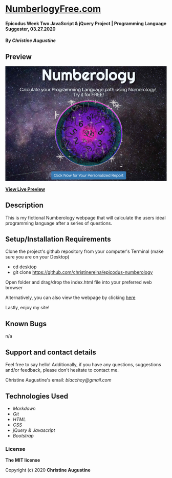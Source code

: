 # [NumberlogyFree.com](https://christinereina.github.io/epicodus-numberology/)

#### Epicodus Week Two JavaScript & jQuery Project | Programming Language Suggester, 03.27.2020

#### By _**Christine Augustine**_

## Preview

![Landing Page Preview](./img/livepreview.png)

**[View Live Preview](https://christinereina.github.io/epicodus-numberology/)**

## Description

This is my fictional Numberology webpage that will calculate the users ideal programming language after a series of questions. 

## Setup/Installation Requirements

Clone the project's github repository from your computer's Terminal (make sure you are on your Desktop)

* cd desktop
* git clone https://github.com/christinereina/epicodus-numberology

Open folder and drag/drop the index.html file into your preferred web browser

Alternatively, you can also view the webpage by clicking [here](https://christinereina.github.io/epicodus-numberology/)

Lastly, enjoy my site!

## Known Bugs

n/a

## Support and contact details

Feel free to say hello! Additionally, if you have any questions, suggestions and/or feedback, please don't hesitate to contact me.

Christine Augustine's email:
_blacchoy@gmail.com_

## Technologies Used

* _Markdown_
* _Git_
* _HTML_
* _CSS_
* _jQuery & Javascript_
* _Bootstrap_  

### License

**The MIT license**

Copyright (c) 2020 **Christine Augustine**

